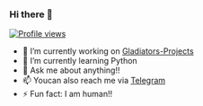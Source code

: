 ### Hi there 👋

[![Profile views](https://komarev.com/ghpvc/?username=Gladiator-007&label=Profile%67views)](https://github.com/Gladiator-007)

- 🔭 I’m currently working on [Gladiators-Projects](https://github.com/Gladiators-Projects)
- 🌱 I’m currently learning Python
- 💬 Ask me about anything!!
- 📫 Youcan also reach me via [Telegram](https://t.me/Pika_Pika_Pikachuuu)
- ⚡ Fun fact: I am human!!

